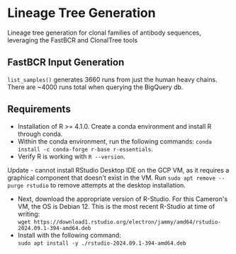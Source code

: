 # Lineage Tree Generation

Lineage tree generation for clonal families of antibody sequences, leveraging the FastBCR and ClonalTree tools

## FastBCR Input Generation

`list_samples()` generates 3660 runs from just the human heavy chains. There are ~4000 runs total when querying the BigQuery db.

## Requirements 

- Installation of R >= 4.1.0. Create a conda environment and install R through conda. 
- Within the conda environment, run the following commands:
`conda install -c conda-forge r-base r-essentials`. 
- Verify R is working with `R --version`.

Update - cannot install RStudio Desktop IDE on the GCP VM, as it requires a graphical component that doesn't exist in the VM. Run `sudo apt remove --purge rstudio` to remove attempts at the desktop installation.
- Next, download the appropriate version of R-Studio. For this Cameron's VM, the OS is Debian 12. This is the most recent R-Studio at time of writing:  
`wget https://download1.rstudio.org/electron/jammy/amd64/rstudio-2024.09.1-394-amd64.deb`
- Install with the following command:  
`sudo apt install -y ./rstudio-2024.09.1-394-amd64.deb`

